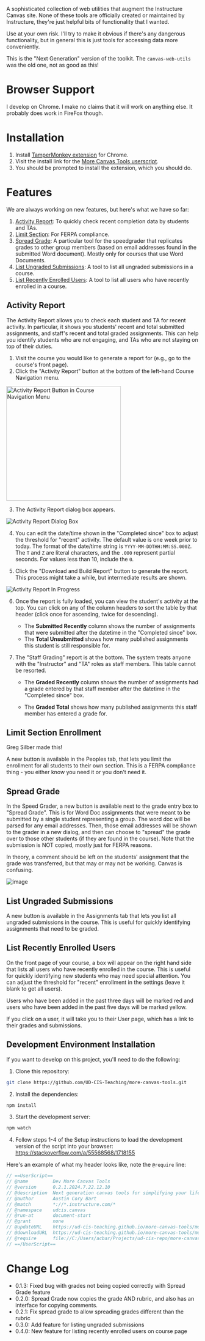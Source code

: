 A sophisticated collection of web utilities that augment the Instructure Canvas site. None of these tools are officially created or maintained by Instructure, they're just helpful bits of functionality that I wanted.

Use at your own risk. I'll try to make it obvious if there's any dangerous functionality, but in general this is just tools for accessing data more conveniently.

This is the "Next Generation" version of the toolkit. The `canvas-web-utils` was the old one, not as good as this!


# Browser Support

I develop on Chrome. I make no claims that it will work on anything else. It probably does work in FireFox though.

# Installation

1. Install [TamperMonkey extension](https://chrome.google.com/webstore/detail/tampermonkey/dhdgffkkebhmkfjojejmpbldmpobfkfo?hl=en) for Chrome.
2. Visit the install link for the [More Canvas Tools userscript](https://ud-cis-teaching.github.io/more-canvas-tools/more-canvas-tools.user.js).
3. You should be prompted to install the extension, which you should do.

# Features

We are always working on new features, but here's what we have so far:

1. [Activity Report](#activity-report): To quickly check recent completion data by students and TAs.
2. [Limit Section](#limit-section-enrollment): For FERPA compliance.
3. [Spread Grade](#spread-grade): A particular tool for the speedgrader that replicates grades to other group members (based on email addresses found in the submitted Word document). Mostly only for courses that use Word Documents.
4. [List Ungraded Submissions](#list-ungraded-submissions): A tool to list all ungraded submissions in a course.
5. [List Recently Enrolled Users](#list-recently-enrolled-users): A tool to list all users who have recently enrolled in a course.

## Activity Report

The Activity Report allows you to check each student and TA for recent activity. In particular, it shows you students' recent and total submitted assignments, and staff's recent and total graded assignments. This can help you identify students who are not engaging, and TAs who are not staying on top of their duties.

1. Visit the course you would like to generate a report for (e.g., go to the course's front page).
2. Click the "Activity Report" button at the bottom of the left-hand Course Navigation menu.

<img src="docs/activity_report/activity_report_start.png" title="Activity Report Button in Course Navigation Menu" width="300px">

3. The Activity Report dialog box appears.

![Activity Report Dialog Box](docs/activity_report/activity_report_dialog.png)

4. You can edit the date/time shown in the "Completed since" box to adjust the threshold for "recent" activity. The default value is one week prior to today. The format of the date/time string is `YYYY-MM-DDTHH:MM:SS.000Z`. The `T` and `Z` are literal characters, and the `.000` represent partial seconds. For values less than 10, include the `0`.

5. Click the "Download and Build Report" button to generate the report. This process might take a while, but intermediate results are shown.

![Activity Report In Progress](docs/activity_report/activity_report_progress.png)

6. Once the report is fully loaded, you can view the student's activity at the top. You can click on any of the column headers to sort the table by that header (click once for ascending, twice for descending).
      * The **Submitted Recently** column shows the number of assignments that were submitted after the datetime in the "Completed since" box.
      * The **Total Unsubmitted** shows how many published assignments this student is still responsible for. 

7. The "Staff Grading" report is at the bottom. The system treats anyone with the "Instructor" and "TA" roles as staff members. This table cannot be resorted.
      * The **Graded Recently** column shows the number of assignments had a grade entered by that staff member after the datetime in the "Completed since" box.
  
      * The **Graded Total** shows how many published assignments this staff member has entered a grade for. 

## Limit Section Enrollment

Greg Silber made this!

A new button is available in the Peoples tab, that lets you limit the enrollment for all students to their own section. This is a FERPA compliance thing - you either know you need it or you don't need it.

## Spread Grade

In the Speed Grader, a new button is available next to the grade entry box to "Spread Grade". This is for Word Doc assignments that were meant to be submitted by a single student representing a group. The word doc will be parsed for any email addresses. Then, those email addresses will be shown to the grader in a new dialog, and then can choose to "spread" the grade over to those other students (if they are found in the course). Note that the submission is NOT copied, mostly just for FERPA reasons.

In theory, a comment should be left on the students' assignment that the grade was transferred, but that may or may not be working. Canvas is confusing.

![image](https://github.com/UD-CIS-Teaching/more-canvas-tools/assets/897227/3f40e61b-4576-4f03-8857-6054f8974050)

## List Ungraded Submissions

A new button is available in the Assignments tab that lets you list all ungraded submissions in the course. This is useful for quickly identifying assignments that need to be graded.

## List Recently Enrolled Users

On the front page of your course, a box will appear on the right hand side that lists all users who have recently enrolled in the course. This is useful for quickly identifying new students who may need special attention. You can adjust the threshold for "recent" enrollment in the settings (leave it blank to get all users).

Users who have been added in the past three days will be marked red and users who have been added in the past five days will be marked yellow.

If you click on a user, it will take you to their User page, which has a link to their grades and submissions.

## Development Environment Installation

If you want to develop on this project, you'll need to do the following:

1. Clone this repository:

```bash
git clone https://github.com/UD-CIS-Teaching/more-canvas-tools.git
```

2. Install the dependencies:

```bash
npm install
```

3. Start the development server:

```bash
npm watch
```

4. Follow steps 1-4 of the Setup instructions to load the development version of the script into your browser: <https://stackoverflow.com/a/55568568/1718155>

Here's an example of what my header looks like, note the `@require` line:

```js
// ==UserScript==
// @name         Dev More Canvas Tools
// @version      0.2.1.2024.7.22.12.10
// @description  Next generation canvas tools for simplifying your life
// @author       Austin Cory Bart
// @match        *://*.instructure.com/*
// @namespace    udcis.canvas
// @run-at       document-start
// @grant        none
// @updateURL    https://ud-cis-teaching.github.io/more-canvas-tools/more-canvas-tools.user.js
// @downloadURL  https://ud-cis-teaching.github.io/more-canvas-tools/more-canvas-tools.user.js
// @require      file://C:/Users/acbar/Projects/ud-cis-repo/more-canvas-tools/dist/more-canvas-tools.user.js
// ==/UserScript==
```

# Change Log

* 0.1.3: Fixed bug with grades not being copied correctly with Spread Grade feature
* 0.2.0: Spread Grade now copies the grade AND rubric, and also has an interface for copying comments.
* 0.2.1: Fix spread grade to allow spreading grades different than the rubric
* 0.3.0: Add feature for listing ungraded submissions
* 0.4.0: New feature for listing recently enrolled users on course page